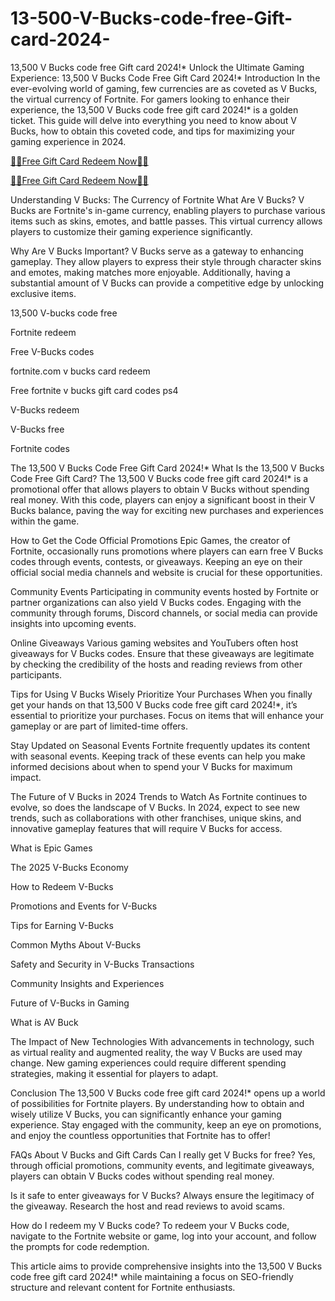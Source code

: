 # 13-500-V-Bucks-code-free-Gift-card-2024-
13,500 V Bucks code free Gift card 2024!*
Unlock the Ultimate Gaming Experience: 13,500 V Bucks Code Free Gift Card 2024!*
Introduction
In the ever-evolving world of gaming, few currencies are as coveted as V Bucks, the virtual currency of Fortnite. For gamers looking to enhance their experience, the 13,500 V Bucks code free gift card 2024!* is a golden ticket. This guide will delve into everything you need to know about V Bucks, how to obtain this coveted code, and tips for maximizing your gaming experience in 2024.

[🎁🎁Free Gift Card Redeem Now🎁🎁](https://www.buyredeemcodee.com/)

[🎁🎁Free Gift Card Redeem Now🎁🎁](https://www.buyredeemcodee.com/)


Understanding V Bucks: The Currency of Fortnite
What Are V Bucks?
V Bucks are Fortnite's in-game currency, enabling players to purchase various items such as skins, emotes, and battle passes. This virtual currency allows players to customize their gaming experience significantly.

Why Are V Bucks Important?
V Bucks serve as a gateway to enhancing gameplay. They allow players to express their style through character skins and emotes, making matches more enjoyable. Additionally, having a substantial amount of V Bucks can provide a competitive edge by unlocking exclusive items.

13,500 V-bucks code free

Fortnite redeem

Free V-Bucks codes

fortnite.com v bucks card redeem

Free fortnite v bucks gift card codes ps4

V-Bucks redeem

V-Bucks free

Fortnite codes


The 13,500 V Bucks Code Free Gift Card 2024!*
What Is the 13,500 V Bucks Code Free Gift Card?
The 13,500 V Bucks code free gift card 2024!* is a promotional offer that allows players to obtain V Bucks without spending real money. With this code, players can enjoy a significant boost in their V Bucks balance, paving the way for exciting new purchases and experiences within the game.

How to Get the Code
Official Promotions
Epic Games, the creator of Fortnite, occasionally runs promotions where players can earn free V Bucks codes through events, contests, or giveaways. Keeping an eye on their official social media channels and website is crucial for these opportunities.

Community Events
Participating in community events hosted by Fortnite or partner organizations can also yield V Bucks codes. Engaging with the community through forums, Discord channels, or social media can provide insights into upcoming events.

Online Giveaways
Various gaming websites and YouTubers often host giveaways for V Bucks codes. Ensure that these giveaways are legitimate by checking the credibility of the hosts and reading reviews from other participants.

Tips for Using V Bucks Wisely
Prioritize Your Purchases
When you finally get your hands on that 13,500 V Bucks code free gift card 2024!*, it’s essential to prioritize your purchases. Focus on items that will enhance your gameplay or are part of limited-time offers.

Stay Updated on Seasonal Events
Fortnite frequently updates its content with seasonal events. Keeping track of these events can help you make informed decisions about when to spend your V Bucks for maximum impact.

The Future of V Bucks in 2024
Trends to Watch
As Fortnite continues to evolve, so does the landscape of V Bucks. In 2024, expect to see new trends, such as collaborations with other franchises, unique skins, and innovative gameplay features that will require V Bucks for access.

What is Epic Games

The 2025 V-Bucks Economy

How to Redeem V-Bucks

Promotions and Events for V-Bucks

Tips for Earning V-Bucks

Common Myths About V-Bucks

Safety and Security in V-Bucks Transactions

Community Insights and Experiences

Future of V-Bucks in Gaming

What is AV Buck

The Impact of New Technologies
With advancements in technology, such as virtual reality and augmented reality, the way V Bucks are used may change. New gaming experiences could require different spending strategies, making it essential for players to adapt.

Conclusion
The 13,500 V Bucks code free gift card 2024!* opens up a world of possibilities for Fortnite players. By understanding how to obtain and wisely utilize V Bucks, you can significantly enhance your gaming experience. Stay engaged with the community, keep an eye on promotions, and enjoy the countless opportunities that Fortnite has to offer!

FAQs About V Bucks and Gift Cards
Can I really get V Bucks for free?
Yes, through official promotions, community events, and legitimate giveaways, players can obtain V Bucks codes without spending real money.

Is it safe to enter giveaways for V Bucks?
Always ensure the legitimacy of the giveaway. Research the host and read reviews to avoid scams.

How do I redeem my V Bucks code?
To redeem your V Bucks code, navigate to the Fortnite website or game, log into your account, and follow the prompts for code redemption.

This article aims to provide comprehensive insights into the 13,500 V Bucks code free gift card 2024!* while maintaining a focus on SEO-friendly structure and relevant content for Fortnite enthusiasts.
